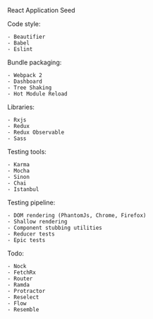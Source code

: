React Application Seed


Code style:

	- Beautifier
	- Babel
	- Eslint

Bundle packaging:

	- Webpack 2
	- Dashboard
	- Tree Shaking
	- Hot Module Reload
	
Libraries:

	- Rxjs
	- Redux
	- Redux Observable
	- Sass

Testing tools:

	- Karma
	- Mocha
	- Sinon
	- Chai
	- Istanbul

Testing pipeline:

	- DOM rendering (PhantomJs, Chrome, Firefox)
	- Shallow rendering
	- Component stubbing utilities
	- Reducer tests
	- Epic tests

Todo:

	- Nock
	- FetchRx
	- Router
	- Ramda
	- Protractor
	- Reselect
	- Flow
	- Resemble